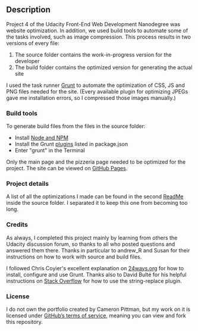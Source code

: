 ## Description

Project 4 of the Udacity Front-End Web Development Nanodegree was website optimization. In addition, we used build tools to automate some of the tasks involved, such as image compression. This process results in two versions of every file:

1. The source folder contains the work-in-progress version for the developer
2. The build folder contains the optimized version for generating the actual site

I used the task runner [Grunt](http://gruntjs.com/) to automate the optimization of CSS, JS and PNG files needed for the site. (Every available plugin for optimizing JPEGs gave me installation errors, so I compressed those images manually.)

### Build tools

To generate build files from the files in the source folder:
- Install [Node and NPM](https://nodejs.org/en/)
- Install the Grunt [plugins](http://gruntjs.com/plugins) listed in package.json
- Enter "grunt" in the Terminal

Only the main page and the pizzeria page needed to be optimized for the project. The site can be viewed on [GitHub Pages](http://lagracia.github.io/frontend-nanodegree-mobile-portfolio/build/).

### Project details

A list of all the optimizations I made can be found in the second [ReadMe](https://github.com/LaGracia/frontend-nanodegree-mobile-portfolio/tree/master/source) inside the source folder. I separated it to keep this one from becoming too long.

### Credits

As always, I completed this project mainly by learning from others the Udacity discussion forum, so thanks to all who posted questions and answered them there. Thanks in particular to andrew_R and Susan for their instructions on how to work with source and build files.

I followed Chris Coyier's excellent explanation on [24ways.org](https://24ways.org/2013/grunt-is-not-weird-and-hard/) for how to install, configure and use Grunt. Thanks also to David Bulté for his helpful instructions on [Stack Overflow](http://stackoverflow.com/questions/20337819/change-link-or-script-filename-in-html-after-gruntjs-minify-uglify) for how to use the string-replace plugin.

### License

I do not own the portfolio created by Cameron Pittman, but my work on it is licensed under [GitHub’s terms of service](https://help.github.com/articles/github-terms-of-service/), meaning you can view and fork this repository.
